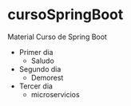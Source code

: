 # cursoSpringBoot
Material Curso de Spring Boot

- Primer dia
  - Saludo
- Segundo dia
  - Demorest
- Tercer dia
  - microservicios